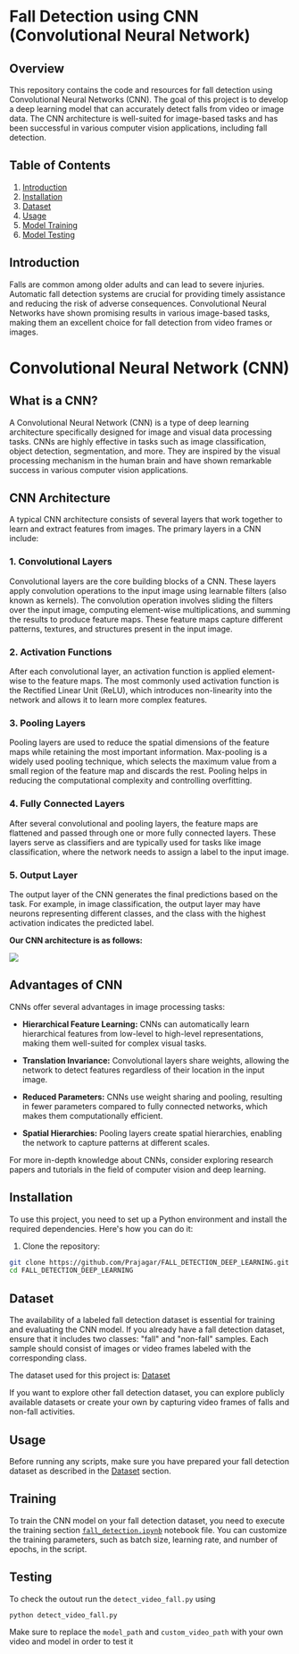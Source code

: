 # Fall Detection using CNN (Convolutional Neural Network)

## Overview

This repository contains the code and resources for fall detection using Convolutional Neural Networks (CNN). The goal of this project is to develop a deep learning model that can accurately detect falls from video or image data. The CNN architecture is well-suited for image-based tasks and has been successful in various computer vision applications, including fall detection.

## Table of Contents

1. [Introduction](#introduction)
2. [Installation](#installation)
3. [Dataset](#dataset)
4. [Usage](#usage)
5. [Model Training](#training)
6. [Model Testing](#testing)



## Introduction

Falls are common among older adults and can lead to severe injuries. Automatic fall detection systems are crucial for providing timely assistance and reducing the risk of adverse consequences. Convolutional Neural Networks have shown promising results in various image-based tasks, making them an excellent choice for fall detection from video frames or images.

# Convolutional Neural Network (CNN)

## What is a CNN?

A Convolutional Neural Network (CNN) is a type of deep learning architecture specifically designed for image and visual data processing tasks. CNNs are highly effective in tasks such as image classification, object detection, segmentation, and more. They are inspired by the visual processing mechanism in the human brain and have shown remarkable success in various computer vision applications.

## CNN Architecture

A typical CNN architecture consists of several layers that work together to learn and extract features from images. The primary layers in a CNN include:

### 1. Convolutional Layers

Convolutional layers are the core building blocks of a CNN. These layers apply convolution operations to the input image using learnable filters (also known as kernels). The convolution operation involves sliding the filters over the input image, computing element-wise multiplications, and summing the results to produce feature maps. These feature maps capture different patterns, textures, and structures present in the input image.

### 2. Activation Functions

After each convolutional layer, an activation function is applied element-wise to the feature maps. The most commonly used activation function is the Rectified Linear Unit (ReLU), which introduces non-linearity into the network and allows it to learn more complex features.

### 3. Pooling Layers

Pooling layers are used to reduce the spatial dimensions of the feature maps while retaining the most important information. Max-pooling is a widely used pooling technique, which selects the maximum value from a small region of the feature map and discards the rest. Pooling helps in reducing the computational complexity and controlling overfitting.

### 4. Fully Connected Layers

After several convolutional and pooling layers, the feature maps are flattened and passed through one or more fully connected layers. These layers serve as classifiers and are typically used for tasks like image classification, where the network needs to assign a label to the input image.

### 5. Output Layer

The output layer of the CNN generates the final predictions based on the task. For example, in image classification, the output layer may have neurons representing different classes, and the class with the highest activation indicates the predicted label.

**Our CNN architecture is as follows:**<br>

<img src="./cnn_model.png"></img>
## Advantages of CNN

CNNs offer several advantages in image processing tasks:

- **Hierarchical Feature Learning:** CNNs can automatically learn hierarchical features from low-level to high-level representations, making them well-suited for complex visual tasks.

- **Translation Invariance:** Convolutional layers share weights, allowing the network to detect features regardless of their location in the input image.

- **Reduced Parameters:** CNNs use weight sharing and pooling, resulting in fewer parameters compared to fully connected networks, which makes them computationally efficient.

- **Spatial Hierarchies:** Pooling layers create spatial hierarchies, enabling the network to capture patterns at different scales.

For more in-depth knowledge about CNNs, consider exploring research papers and tutorials in the field of computer vision and deep learning.


## Installation

To use this project, you need to set up a Python environment and install the required dependencies. Here's how you can do it:

1. Clone the repository:

```bash
git clone https://github.com/Prajagar/FALL_DETECTION_DEEP_LEARNING.git
cd FALL_DETECTION_DEEP_LEARNING
```
## Dataset

The availability of a labeled fall detection dataset is essential for training and evaluating the CNN model. If you already have a fall detection dataset, ensure that it includes two classes: "fall" and "non-fall" samples. Each sample should consist of images or video frames labeled with the corresponding class.<br>

The dataset used for this project is: <a href = "https://www.kaggle.com/datasets/uttejkumarkandagatla/fall-detection-dataset"> Dataset</a><br>

If you want to explore other fall detection dataset, you can explore publicly available datasets or create your own by capturing video frames of falls and non-fall activities.
## Usage

Before running any scripts, make sure you have prepared your fall detection dataset as described in the [Dataset](#dataset) section.

## Training

To train the CNN model on your fall detection dataset, you need to execute the training section <a href="./fall_detection.ipynb">`fall_detection.ipynb`</a> notebook file. You can customize the training parameters, such as batch size, learning rate, and number of epochs, in the script.

## Testing

To check the outout run the `detect_video_fall.py` using

```
python detect_video_fall.py
```
Make sure to replace the `model_path` and `custom_video_path` with your own video and model in order to test it